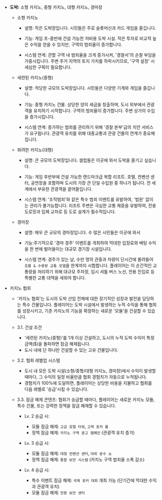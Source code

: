 - **도박:** 소형 카지노, 중형 카지노, 대형 카지노, 경마장
	
	- 소형 카지노
	    - 설명: 작은 도박장입니다. 시민들은 주로 슬롯머신과 카드 게임을 즐깁니다.
	      
	    - 기능: 게임 초-중반에 건설 가능한 저비용 도박 시설. 적은 투자로 비교적 높은 수익을 얻을 수 있지만, 구역의 범죄율이 증가합니다.
        
	    - 시스템 연계: 관할 구역 내 범죄율을 크게 증가시켜, '경찰서'의 순찰 부담을 가중시킵니다. 주변 주거 지역의 토지 가치를 하락시키므로, '구역 설정' 시 세심한 구획이 필요합니다.
    
    
	- 세련된 카지노(중형)
		- 설명: 적당한 규모의 도박장입니다. 시민들은 다양한 기계와 게임을 즐깁니다.
		  
	    - 기능: 중형 카지노 건물. 상당한 양의 세금을 창출하며, 도시 외부에서 관광객을 유치하기 시작합니다. 구역의 범죄율이 증가합니다. 주변 상가의 수입을 증가시킵니다.
        
	    - 시스템 연계: 증가하는 범죄를 관리하기 위해 '경찰 본부'급의 치안 서비스가 요구됩니다. 관광객 유치를 위해 대중교통과 관광 건물의 연계가 중요해집니다.
    
    
	- 화려한 카지노(대형)
		- 설명: 큰 규모의 도박장입니다. 셀럽들은 이곳에 와서 도박을 즐기고 싶습니다.
		  
	    - 기능: 게임 후반부에 건설 가능한 랜드마크급 복합 리조트. 호텔, 컨벤션 센터, 공연장을 포함하며 도시의 가장 큰 단일 수입원 중 하나가 됩니다. 전 세계에서 부유한 관광객을 끌어들입니다.
        
	    - 시스템 연계: '조직범죄'와 같은 특수 범죄 이벤트를 유발하여, '법원' 없이는 관리가 불가능합니다. 리조트 주변은 극심한 교통 체증을 유발하여, 전용 도로망과 입체 교차로 등 도로 설계가 필수적입니다.
    
    
	- 경마장
	    - 설명: 매우 큰 규모의 경마장입니다. 수 많은 시민들은 이곳에 와서 
	      
	    - 기능:주기적으로 '경마 경주' 이벤트를 개최하여 막대한 입장료와 베팅 수익을 한 번에 벌어들이는 대규모 경기장 시설입니다.
        
	    - 시스템 연계: 경주가 있는 날, 수만 명의 관중과 차량이 단시간에 몰려들어 `흐름 & 수용량 교통 모델`을 한계까지 시험합니다. 플레이어는 이 순간적인 교통량을 처리하기 위해 대규모 주차장, 임시 셔틀 버스 노선, 전용 진입로 등 특별한 교통 대책을 세워야 합니다.


- 카지노 협회
	  
	- '카지노 협회'는 도시의 도박 산업 전체에 대한 장기적인 성장과 발전을 담당하는 특수 건물입니다. 플레이어는 도박 시설에서 발생하는 누적 수익을 통해 협회를 성장시키고, 기존 카지노의 기능을 확장하는 새로운 '모듈'을 건설할 수 있습니다.
	  
	- 3.1. 건설 조건
		- '세련된 카지노(중형)'를 1개 이상 건설하고, 도시의 누적 도박 수익이 특정 금액($)을 돌파하면 잠금 해제됩니다.
		- 도시 내에 단 하나만 건설할 수 있는 고유 건물입니다.
	
	- 3.2. 협회 레벨업 시스템
		- 도시 내 모든 도박 시설(소형/중형/대형 카지노, 경마장)에서 수익이 발생할 때마다, 그 수익의 일정 비율만큼 협회 경험치가 자동으로 누적됩니다.
		- 경험치가 100%에 도달하면, 플레이어는 상당한 비용을 지불하고 협회를 다음 레벨로 '승급'시킬 수 있습니다.
	
	- 3.3. 잠금 해제 콘텐츠: 협회가 승급할 때마다, 플레이어는 새로운 카지노 모듈, 특수 건물, 또는 강력한 정책을 잠금 해제할 수 있습니다.
		- Lv. 2 승급 시:
		    - 모듈 잠금 해제: `고급 호텔 타워`, `고액 포커 룸`
		    - 정책 잠금 해제: `카지노 구역 광고 캠페인` (관광객 유치 증가)
        
		- Lv. 3 승급 시:
		    - 모듈 잠금 해제: `대형 컨벤션 센터`, `야외 분수 쇼`
		    - 정책 잠금 해제: `통합 보안 시스템` (카지노 구역 범죄율 소폭 감소)
        
		- Lv. 4 승급 시:
		    - 특수 이벤트 잠금 해제: `국제 포커 대회` 개최 가능 (단기간에 막대한 수익과 관광객 유치)
		    - 모듈 잠금 해제: `전용 보안 센터`